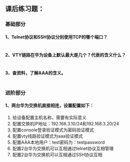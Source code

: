 ## 课后练习题：

### 基础部分

#### 1、Telnet协议和SSH协议分别使用TCP的哪个端口？

```markdown

```

#### 2、VTY链路在华为设备上默认最大是几个？代表的含义什么？

```markdown

```



#### 3、查资料，了解AAA的含义。

```markdown

```

### 进阶部分

#### 1、两台华为交换机直接相连，设置配置如下：

1. 给设备配置主机名称，需要有实际意义
2. 配置交换机IP地址：192.168.3.10/24和192.168.3.20/24
3. 配置console登录验证模式为密码验证模式
4. 配置vty线路验证模式为aaa验证模式
5. 配置AAA本地用户：test密码为：testpassword
6. 配置2台华为交换机可以互相通过telnet协议互相管理
7. 配置2台华为交换机可以互相通过SSH协议互相

```markdown

```

